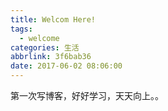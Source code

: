 ```yaml
---
title: Welcom Here!
tags:
  - welcome
categories: 生活
abbrlink: 3f6bab36
date: 2017-06-02 08:06:00
---
```

第一次写博客，好好学习，天天向上。。
